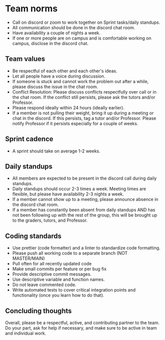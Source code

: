 # Team norms
- Call on discord or zoom to work together on Sprint tasks/daily standups.
- All communication should be done in the discord chat room.
- Have availability a couple of nights a week.
- If one or more people are on campus and is comfortable working on campus, disclose in the discord chat. 
## Team values
- Be respectful of each other and each other's ideas.
- Let all people have a voice during discussion.
- If someone is stuck and cannot work the problem out after a while, please discuss the issue in the chat room.
- Conflict Resolution: Please discuss conflicts respectfully over call or in the chat room. If the conflict still persists, please ask the tutors and/or Professor.
- Please respond ideally within 24 hours (ideally earlier).
- If a member is not pulling their weight, bring it up during a meeting or chat in the discord. If this persists, tag a tutor and/or Professor. Please notify Professor if it persists especially for a couple of weeks.

## Sprint cadence
- A sprint should take on average 1-2 weeks.


## Daily standups
- All members are expected to be present in the discord call during daily standups.
- Daily standups should occur 2-3 times a week. Meeting times are flexible, but please have availability 2-3 nights a week.
- If a member cannot show up to a meeting, please announce absence in the discord chat room.
- If a member has constantly been absent from daily standups AND has not been following up with the rest of the group, this will be brought up to the graders, tutors, and Professor.

## Coding standards

- Use prettier (code formatter) and a linter to standardize code formatting.
- Please push all working code to a separate branch (NOT MASTER/MAIN)
- Pull often for all recently updated code
- Make small commits per feature or per bug fix
- Provide descriptive commit messages.
- Use descriptive variable and function names.
- Do not leave commented code.
- Write automated tests to cover critical integration points and functionality (once you learn how to do that).

## Concluding thoughts

Overall, please be a respectful, active, and contributing partner to the team. Do your part, ask for help if necessary, and make sure to be active in team and individual work. 
